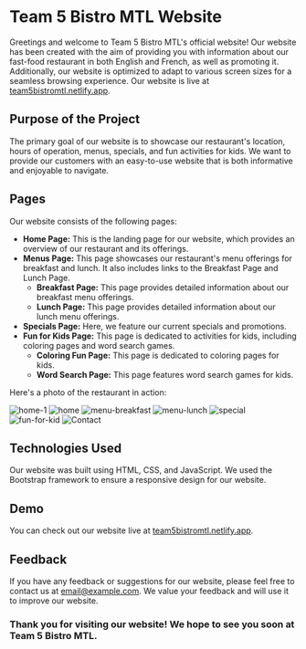 # Team 5 Bistro MTL Website

Greetings and welcome to Team 5 Bistro MTL's official website! Our website has been created with the aim of providing you with information about our fast-food restaurant in both English and French, as well as promoting it. Additionally, our website is optimized to adapt to various screen sizes for a seamless browsing experience. Our website is live at [team5bistromtl.netlify.app](https://team5bistromtl.netlify.app).

## Purpose of the Project

The primary goal of our website is to showcase our restaurant's location, hours of operation, menus, specials, and fun activities for kids. We want to provide our customers with an easy-to-use website that is both informative and enjoyable to navigate.

## Pages

Our website consists of the following pages:

- **Home Page:** This is the landing page for our website, which provides an overview of our restaurant and its offerings.
- **Menus Page:** This page showcases our restaurant's menu offerings for breakfast and lunch. It also includes links to the Breakfast Page and Lunch Page.
  - **Breakfast Page:** This page provides detailed information about our breakfast menu offerings.
  - **Lunch Page:** This page provides detailed information about our lunch menu offerings.
- **Specials Page:** Here, we feature our current specials and promotions.
- **Fun for Kids Page:** This page is dedicated to activities for kids, including coloring pages and word search games.
  - **Coloring Fun Page:** This page is dedicated to coloring pages for kids.
  - **Word Search Page:** This page features word search games for kids.
 
 
Here's a photo of the restaurant in action:


![home-1](https://user-images.githubusercontent.com/40672745/232347104-7a0a93c3-1e40-493a-8020-3a495a303a99.jpg)
![home](https://user-images.githubusercontent.com/40672745/232347116-cde139cb-a0ac-4bbc-a23d-423210251bc0.jpg)
![menu-breakfast](https://user-images.githubusercontent.com/40672745/232347146-71dc540a-d4b6-4d01-97e5-37b544cf2139.jpg)
![menu-lunch](https://user-images.githubusercontent.com/40672745/232339929-a86e23d3-c004-44ba-b0b5-679ddc4f9eb4.jpg)
![special](https://user-images.githubusercontent.com/40672745/232348620-07f2bee7-c5aa-47c0-b35b-17fd64665e54.jpg)
![fun-for-kid](https://user-images.githubusercontent.com/40672745/232339931-f842ca1c-9379-4ade-97b4-88afb2030479.jpg)
![Contact](https://user-images.githubusercontent.com/40672745/232347891-278e3eb8-a5a3-49c6-8a5e-87ca76ea0415.png)


## Technologies Used

Our website was built using HTML, CSS, and JavaScript. We used the Bootstrap framework to ensure a responsive design for our website.

## Demo

You can check out our website live at [team5bistromtl.netlify.app](https://team5bistromtl.netlify.app).

## Feedback

If you have any feedback or suggestions for our website, please feel free to contact us at [email@example.com](mailto:email@example.com). We value your feedback and will use it to improve our website.

### Thank you for visiting our website! We hope to see you soon at Team 5 Bistro MTL.

